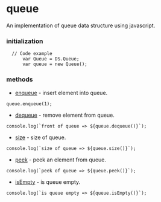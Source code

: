 # queue 

An implementation of queue data structure using javascript.

### initialization 

```
  // Code example
      var Queue = DS.Queue;
      var queue = new Queue();
```

### methods 
* [enqueue](./queue.js) - insert element into queue.
```
queue.enqueue(1);
```

* [dequeue](./queue.js) - remove element from queue.
```
console.log(`front of queue => ${queue.dequeue()}`);
```

* [size](./queue.js) - size of queue.
```
console.log(`size of queue => ${queue.size()}`);
```

* [peek](./queue.js) - peek an element from queue.
```
console.log(`peek of queue => ${queue.peek()}`);
```

* [isEmpty](./queue.js) - is queue empty. 
```
console.log(`is queue empty => ${queue.isEmpty()}`);
```
